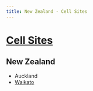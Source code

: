 ```yaml
---
title: New Zealand - Cell Sites
---
```


# [Cell Sites](../)

## New Zealand

* Auckland
* [Waikato](wko)
